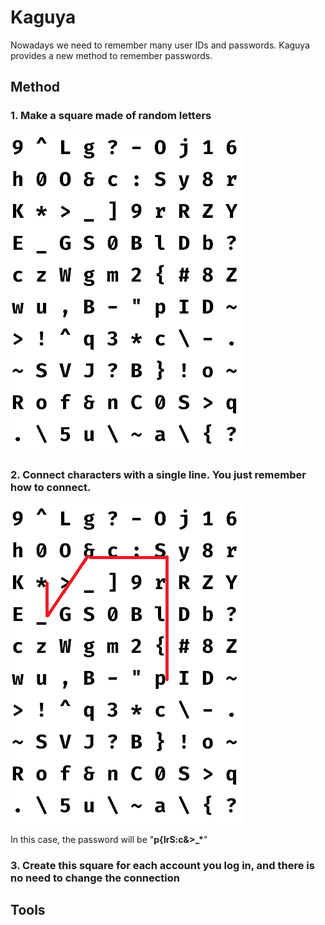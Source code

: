 # Kaguya
Nowadays we need to remember many user IDs and passwords. Kaguya provides a new method to remember passwords.

## Method

### 1. Make a square made of random letters
![](./README/square.png)

### 2. Connect characters with a single line. You just remember how to connect.
![](./README/square-line.png)

In this case, the password will be "**p{lrS:c&>_\***"

### 3. Create this square for each account you log in, and there is no need to change the connection

## Tools
